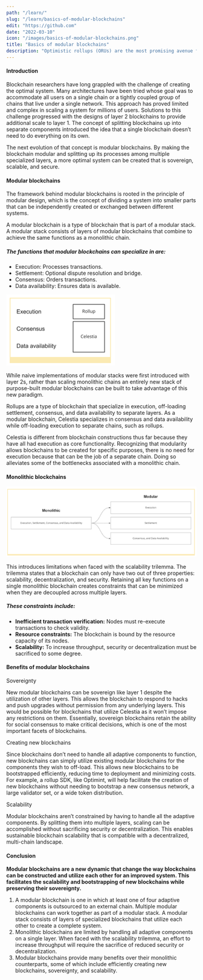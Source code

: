 ```yaml
---
path: "/learn/"
slug: "/learn/basics-of-modular-blockchains"
edit: "https://github.com"
date: "2022-03-10"
icon: "/images/basics-of-modular-blockchains.png"
title: "Basics of modular blockchains"
description: "Optimistic rollups (ORUs) are the most promising avenue for scaling Ethereum - and blockchains in general - today. But what are they, and why are Ethereum developers and scalability researchers so excited about them?"
---
```


#### Introduction

Blockchain researchers have long grappled with the challenge of creating the optimal system. Many architectures have been tried whose goal was to accommodate all users on a single chain or a tightly coupled group of chains that live under a single network. This approach has proved limited and complex in scaling a system for millions of users.
Solutions to this challenge progressed with the designs of layer 2 blockchains to provide additional scale to layer 1. The concept of splitting blockchains up into separate components introduced the idea that a single blockchain doesn’t need to do everything on its own. 

The next evolution of that concept is modular blockchains. By making the blockchain modular and splitting up its processes among multiple specialized layers, a more optimal system can be created that is sovereign, scalable, and secure.

#### Modular blockchains

The framework behind modular blockchains is rooted in the principle of modular design, which is the concept of dividing a system into smaller parts that can be independently created or exchanged between different systems.

A modular blockchain is a type of blockchain that is part of a modular stack. A modular stack consists of layers of modular blockchains that combine to achieve the same functions as a monolithic chain. 

##### The functions that modular blockchains can specialize in are:

- Execution: Processes transactions.
- Settlement: Optional dispute resolution and bridge.
- Consensus: Orders transactions.
- Data availability: Ensures data is available.

![GATSBY_EMPTY_ALT](./images/execution.png '#float=right;width=280px;margin-left=40px;margin-bottom:40px;')

While naive implementations of modular stacks were first introduced with layer 2s, rather than scaling monolithic chains an entirely new stack of purpose-built modular blockchains can be built to take advantage of this new paradigm.

Rollups are a type of blockchain that specialize in execution, off-loading settlement, consensus, and data availability to separate layers. As a modular blockchain, Celestia specializes in consensus and data availability while off-loading execution to separate chains, such as rollups.

Celestia is different from blockchain constructions thus far because they have all had execution as core functionality. Recognizing that modularity allows blockchains to be created for specific purposes, there is no need for execution because that can be the job of a separate chain. Doing so alleviates some of the bottlenecks associated with a monolithic chain.

#### Monolithic blockchains


![GATSBY_EMPTY_ALT](./images/monolithic-blockchains.png)

This introduces limitations when faced with the scalability trilemma. The trilemma states that a blockchain can only have two out of three properties: scalability, decentralization, and security. Retaining all key functions on a single monolithic blockchain creates constraints that can be minimized when they are decoupled across multiple layers.

##### These constraints include:

- **Inefficient transaction verification:** Nodes must re-execute transactions to check validity.
- **Resource constraints:** The blockchain is bound by the resource capacity of its nodes.
- **Scalability:** To increase throughput, security or decentralization must be sacrificed to some degree.


#### Benefits of modular blockchains

Sovereignty 

New modular blockchains can be sovereign like layer 1 despite the utilization of other layers. This allows the blockchain to respond to hacks and push upgrades without permission from any underlying layers. This would be possible for blockchains that utilize Celestia as it won’t impose any restrictions on them. Essentially, sovereign blockchains retain the ability for social consensus to make critical decisions, which is one of the most important facets of blockchains.  

Creating new blockchains

Since blockchains don’t need to handle all adaptive components to function, new blockchains can simply utilize existing modular blockchains for the components they wish to off-load. This allows new blockchains to be bootstrapped efficiently, reducing time to deployment and minimizing costs. For example, a rollup SDK, like Optimint, will help facilitate the creation of new blockchains without needing to bootstrap a new consensus network, a large validator set, or a wide token distribution.

Scalability

Modular blockchains aren’t constrained by having to handle all the adaptive components. By splitting them into multiple layers, scaling can be accomplished without sacrificing security or decentralization. This enables sustainable blockchain scalability that is compatible with a decentralized, multi-chain landscape.


<div class="conclusion"> 

#### Conclusion

**Modular blockchains are a new dynamic that change the way blockchains can be constructed and utilize each other for an improved system. This facilitates the scalability and bootstrapping of new blockchains while preserving their sovereignty.**

1. A modular blockchain is one in which at least one of four adaptive components is outsourced to an 		external chain. Multiple modular blockchains can work together as part of a modular stack. A modular 		stack consists of layers of specialized blockchains that utilize each other to create a complete system.
2. Monolithic blockchains are limited by handling all adaptive components on a single layer. When faced with 		the scalability trilemma, an effort to increase throughput will require the sacrifice of reduced security or		decentralization.
3. Modular blockchains provide many benefits over their monolithic counterparts, some of which include 		efficiently creating new blockchains, sovereignty, and scalability.
</div>
